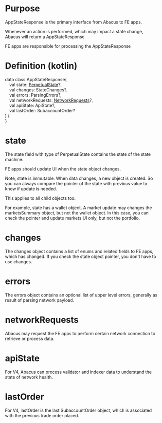 # Purpose

AppStateResponse is the primary interface from Abacus to FE apps.

Whenever an action is performed, which may impact a state change, Abacus will return a AppStateResponse

FE apps are responsible for processing the AppStateResponse

# Definition (kotlin)

data class AppStateResponse(  
&emsp;val state: [PerpetualState](PerpetualState.md)?,  
&emsp;val changes: StateChanges?,  
&emsp;val errors: ParsingErrors?,  
&emsp;val networkRequests: [NetworkRequests](API/Networking.md#NetworkRequests)?,  
&emsp;val apiState: ApiState?,  
&emsp;val lastOrder: SubaccountOrder?  
) {  
}

# state

The state field with type of PerpetualState contains the state of the state machine.

FE apps should update UI when the state object changes.

Note, state is immutable. When data changes, a new object is created. So you can always compare the pointer of the state with previous value to know if update is needed.

This applies to all child objects too.

For example, state has a wallet object. A market update may changes the marketsSummary object, but not the wallet object. In this case, you can check the pointer and update markets UI only, but not the portfolio.

# changes

The changes object contains a list of enums and related fields to FE apps, which has changed. If you check the state object pointer, you don't have to use changes.

# errors

The errors object contains an optional list of upper level errors, generally as result of parsing network payload.

# networkRequests

Abacus may request the FE apps to perform certain network connection to retrieve or process data.

# apiState

For V4, Abacus can process validator and indexer data to understand the state of network health.

# lastOrder

For V4, lastOrder is the last SubaccountOrder object, which is associated with the previous trade order placed.
